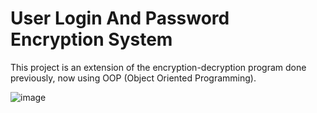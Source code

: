 # User Login And Password Encryption System
This project is an extension of the encryption-decryption program done previously, now using OOP (Object Oriented Programming).  

![image](https://github.com/izmanaveed/Encryption-Decryption-2/assets/59065717/dd86fad1-eb19-418f-92c4-1a6f96546f2a)
